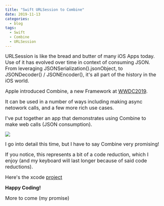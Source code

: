 ```yaml
---
title: "Swift URLSession to Combine"
date: 2019-11-13
categories:
  - blog
tags:
  - Swift
  - Combine
  - URLSession
---
```


<span style="font-size:12pt">URLSession is like the bread and butter of many iOS Apps today.  Use of it has evolved over time in context of consuming JSON.  From leveraging JSONSerialization().jsonObject, to JSONDecoder() / JSONEncoder(), it's all part of the history in the iOS world.</span>

<span style="font-size:12pt">Apple introduced Combine, a new Framework at [WWDC2019](https://developer.apple.com/videos/play/wwdc2019/722/).</span>   

<span style="font-size:12pt">It can be used in a number of ways including making async netowork calls, and a few more rich use cases.</span>

<span style="font-size:12pt">I've put together an app 
that demonstrates using Combine to make web calls (JSON consumption).</span>

![](https://cjazz.github.io/assets/images/Swift-URLSession-Combine.png)

<span style="font-size:12pt">I go into detail this time, but I have to say Combine very promising!</span>


<span style="font-size:12pt">If you notice, this represents a bit of a code reduction, which I enjoy (and my keyboard will last longer because of said code reductions).</span>

<span style="font-size:12pt">Here's the xcode [project](https://github.com/cjazz/Swift-URLSession-Combine)


<span style="font-size:12pt">**Happy Coding!**</span>

<span style="font-size:12pt">More to come (my promise)</span>
